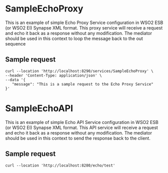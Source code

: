 # SampleEchoProxy

This is an example of simple Echo Proxy Service configuration in WSO2 ESB (or WSO2 EI) Synapse XML format. 
This proxy service will receive a request and echo it back as a response without any modification. 
The <loopback/> mediator should be used in this context to loop the message back to the out sequence

## Sample request
```
curl --location 'http://localhost:8290/services/SampleEchoProxy' \
--header 'Content-Type: application/json' \
--data '{
   "message": "This is a sample request to the Echo Proxy Service"
}'
```

# SampleEchoAPI
This is an example of simple Echo API Service configuration in WSO2 ESB (or WSO2 EI) Synapse XML format.
This API service will receive a request and echo it back as a response without any modification.
The <respond/> mediator should be used in this context to send the response back to the client.

## Sample request
```
curl --location 'http://localhost:8280/echo/test'
```
